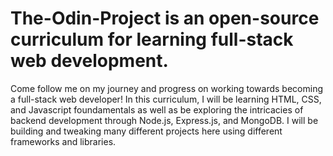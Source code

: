 # The-Odin-Project is an open-source curriculum for learning full-stack web development.

Come follow me on my journey and progress on working towards becoming a full-stack web developer! In this curriculum, I will be learning HTML, CSS, and Javascript foundamentals as well as be exploring the intricacies of backend development through Node.js, Express.js, and MongoDB. I will be building and tweaking many different projects here using different frameworks and libraries. 
